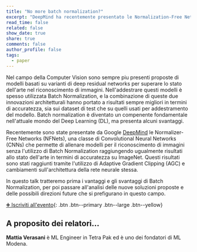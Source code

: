 ```yaml
---
title: "No more batch normalization?"
excerpt: "DeepMind ha recentemente presentato le Normalization-Free Networks, delle CNN che non richiedono l'uso di Batch Normalization. Quali sono i vantaggi (e gli svantaggi)?"
read_time: false
related: false
show_date: true
share: true
comments: false
author_profile: false
tags:
  - paper
---
```


Nel campo della Computer Vision sono sempre piu presenti proposte di modelli basati su varianti di deep residual networks per superare lo stato dell'arte nel riconoscimento di immagini. Nell'addestrare questi modelli è spesso utilizzata Batch Normalization, e la combinazione di queste due innovazioni architetturali hanno portato a risultati sempre migliori in termini di accuratezza, sia sui dataset di test che su quelli usati per addestramento del modello. Batch normalization è diventato un compenente fondamentale nell'attuale mondo del Deep Learning (DL), ma presenta alcuni svantaggi.


Recentemente sono state presentate da Google [DeepMind](https://deepmind.com/) le Normalizer-Free Networks (NFNets), una classe di Convolutional Neural Networks (CNNs) che permette di allenare modelli per il riconoscimento di immagini senza l'utilizzo di Batch Normalization raggiungendo ugualmente risultati allo stato dell'arte in termini di accuratezza su ImageNet. Questi risultati sono stati raggiunti tramite l'utilizzo di Adaptive Gradient Clipping (AGC) e cambiamenti sull'architettura della rete neurale stessa.


In questo talk tratteremo prima i vantaggi e gli svantaggi di Batch Normalization, per poi passare all'analisi delle nuove soluzioni proposte e delle possibili direzioni future che si prefigurano in questo campo.


[➕ Iscriviti all'evento](http://mlmodena0321.eventbrite.it/){: .btn .btn--primary .btn--large .btn--yellow}



## A proposito dei relatori...

**Mattia Verasani** è ML Engineer in Tetra Pak ed è uno dei fondatori di ML Modena.
